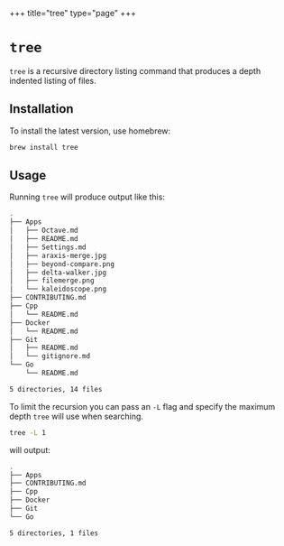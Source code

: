 +++
title="tree"
type="page"
+++



# `tree`

`tree` is a recursive directory listing command that produces a depth indented listing of files.

## Installation

To install the latest version, use homebrew:

```bash
brew install tree
```

## Usage

Running `tree` will produce output like this:

```bash
.
├── Apps
│   ├── Octave.md
│   ├── README.md
│   ├── Settings.md
│   ├── araxis-merge.jpg
│   ├── beyond-compare.png
│   ├── delta-walker.jpg
│   ├── filemerge.png
│   └── kaleidoscope.png
├── CONTRIBUTING.md
├── Cpp
│   └── README.md
├── Docker
│   └── README.md
├── Git
│   ├── README.md
│   └── gitignore.md
└── Go
    └── README.md

5 directories, 14 files
```

To limit the recursion you can pass an `-L` flag and specify the maximum depth `tree` will use when searching.

```bash
tree -L 1
```
will output:

```bash
.
├── Apps
├── CONTRIBUTING.md
├── Cpp
├── Docker
├── Git
└── Go

5 directories, 1 files
```
